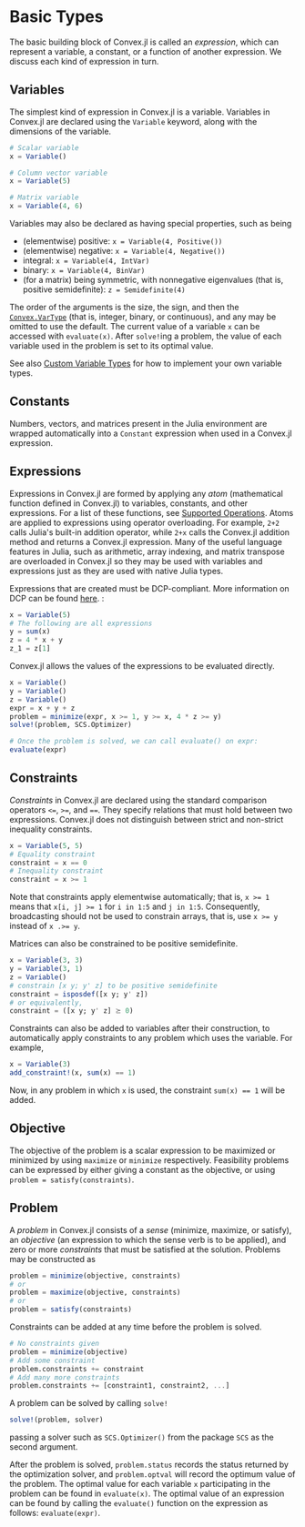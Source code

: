 # Basic Types

The basic building block of Convex.jl is called an *expression*, which
can represent a variable, a constant, or a function of another
expression. We discuss each kind of expression in turn.

## Variables

The simplest kind of expression in Convex.jl is a variable. Variables in
Convex.jl are declared using the `Variable` keyword, along
with the dimensions of the variable.

```julia
# Scalar variable
x = Variable()

# Column vector variable
x = Variable(5)

# Matrix variable
x = Variable(4, 6)
```

Variables may also be declared as having special properties, such as
being

-   (elementwise) positive: `x = Variable(4, Positive())`
-   (elementwise) negative: `x = Variable(4, Negative())`
-   integral: `x = Variable(4, IntVar)`
-   binary: `x = Variable(4, BinVar)`
-   (for a matrix) being symmetric, with nonnegative eigenvalues (that is,
     positive semidefinite): `z = Semidefinite(4)`

The order of the arguments is the size, the sign, and then the
[`Convex.VarType`](@ref) (that is, integer, binary, or continuous), and any may be omitted
to use the default.
The current value of a variable `x` can be accessed with `evaluate(x)`. After
`solve!`ing a problem, the value of each variable used in the problem is set to
its optimal value.

See also [Custom Variable Types](@ref) for how to implement your own variable
types.

## Constants

Numbers, vectors, and matrices present in the Julia environment are
wrapped automatically into a `Constant` expression when used
in a Convex.jl expression.

## Expressions

Expressions in Convex.jl are formed by applying any *atom* (mathematical
function defined in Convex.jl) to variables, constants, and other
expressions. For a list of these functions, see
[Supported Operations](@ref). Atoms are applied to expressions using
operator overloading. For example, `2+2` calls Julia's built-in
addition operator, while `2+x` calls the Convex.jl addition method and
returns a Convex.jl expression. Many of the useful language features in
Julia, such as arithmetic, array indexing, and matrix transpose are
overloaded in Convex.jl so they may be used with variables and
expressions just as they are used with native Julia types.

Expressions that are created must be DCP-compliant. More information on
DCP can be found [here](http://dcp.stanford.edu/). :

```julia
x = Variable(5)
# The following are all expressions
y = sum(x)
z = 4 * x + y
z_1 = z[1]
```

Convex.jl allows the values of the expressions to be evaluated directly.

```julia
x = Variable()
y = Variable()
z = Variable()
expr = x + y + z
problem = minimize(expr, x >= 1, y >= x, 4 * z >= y)
solve!(problem, SCS.Optimizer)

# Once the problem is solved, we can call evaluate() on expr:
evaluate(expr)
```

## Constraints

*Constraints* in Convex.jl are declared using the standard comparison
operators `<=`, `>=`, and `==`. They specify relations that must hold
between two expressions. Convex.jl does not distinguish between strict
and non-strict inequality constraints.

```julia
x = Variable(5, 5)
# Equality constraint
constraint = x == 0
# Inequality constraint
constraint = x >= 1
```

Note that constraints apply elementwise automatically; that is, `x >= 1` means
that `x[i, j] >= 1` for `i in 1:5` and `j in 1:5`. Consequently, broadcasting
should not be used to constrain arrays, that is, use `x >= y` instead of
`x .>= y`.

Matrices can also be constrained to be positive semidefinite.

```julia
x = Variable(3, 3)
y = Variable(3, 1)
z = Variable()
# constrain [x y; y' z] to be positive semidefinite
constraint = isposdef([x y; y' z])
# or equivalently,
constraint = ([x y; y' z] ⪰ 0)
```

Constraints can also be added to variables after their construction, to automatically apply constraints
to any problem which uses the variable. For example,

```julia
x = Variable(3)
add_constraint!(x, sum(x) == 1)
```

Now, in any problem in which `x` is used, the constraint `sum(x) == 1` will be added.

## Objective

The objective of the problem is a scalar expression to be maximized or
minimized by using `maximize` or `minimize` respectively. Feasibility
problems can be expressed by either giving a constant as the objective,
or using `problem = satisfy(constraints)`.

## Problem

A *problem* in Convex.jl consists of a *sense* (minimize, maximize, or
satisfy), an *objective* (an expression to which the sense verb is to be
applied), and zero or more *constraints* that must be satisfied at the
solution. Problems may be constructed as

```julia
problem = minimize(objective, constraints)
# or
problem = maximize(objective, constraints)
# or
problem = satisfy(constraints)
```

Constraints can be added at any time before the problem is solved.

```julia
# No constraints given
problem = minimize(objective)
# Add some constraint
problem.constraints += constraint
# Add many more constraints
problem.constraints += [constraint1, constraint2, ...]
```

A problem can be solved by calling `solve!`

```julia
solve!(problem, solver)
```

passing a solver such as `SCS.Optimizer()` from the package `SCS` as the
second argument.

After the problem is solved, `problem.status` records the status returned by the
optimization solver, and `problem.optval` will record the optimum value of the
problem. The optimal value for each variable `x` participating in the
problem can be found in `evaluate(x)`. The optimal value of an expression
can be found by calling the `evaluate()` function on the expression as
follows: `evaluate(expr)`.
